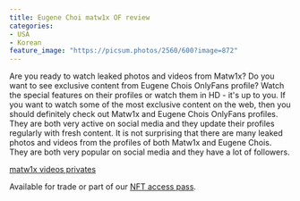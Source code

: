 ```yaml
---
title: Eugene Choi matw1x OF review
categories:
- USA
- Korean
feature_image: "https://picsum.photos/2560/600?image=872"
---
```


Are you ready to watch leaked photos and videos from Matw1x? Do you want to see exclusive content from Eugene Chois OnlyFans profile? Watch the special features on their profiles or watch them in HD - it's up to you. If you want to watch some of the most exclusive content on the web, then you should definitely check out Matw1x and Eugene Chois OnlyFans profiles. They are both very active on social media and they update their profiles regularly with fresh content. It is not surprising that there are many leaked photos and videos from the profiles of both Matw1x and Eugene Chois. They are both very popular on social media and they have a lot of followers.

<!-- more -->
[matw1x videos privates](https://shoppy.gg/product/s9TLYk8)


Available for trade or part of our [NFT access pass](https://opensea.io/collection/wahtoon-com-mdrt-lifetime).

